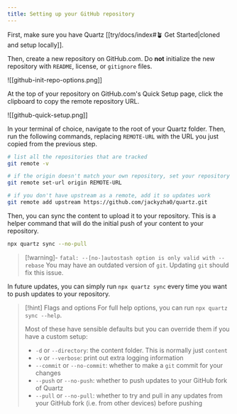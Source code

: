 ```yaml
---
title: Setting up your GitHub repository
---
```


First, make sure you have Quartz [[try/docs/index#🪴 Get Started|cloned and setup locally]].

Then, create a new repository on GitHub.com. Do **not** initialize the new repository with `README`, license, or `gitignore` files.

![[github-init-repo-options.png]]

At the top of your repository on GitHub.com's Quick Setup page, click the clipboard to copy the remote repository URL.

![[github-quick-setup.png]]

In your terminal of choice, navigate to the root of your Quartz folder. Then, run the following commands, replacing `REMOTE-URL` with the URL you just copied from the previous step.

```bash
# list all the repositories that are tracked
git remote -v

# if the origin doesn't match your own repository, set your repository as the origin
git remote set-url origin REMOTE-URL

# if you don't have upstream as a remote, add it so updates work
git remote add upstream https://github.com/jackyzha0/quartz.git
```

Then, you can sync the content to upload it to your repository. This is a helper command that will do the initial push of your content to your repository.

```bash
npx quartz sync --no-pull
```

> [!warning]- `fatal: --[no-]autostash option is only valid with --rebase`
> You may have an outdated version of `git`. Updating `git` should fix this issue.

In future updates, you can simply run `npx quartz sync` every time you want to push updates to your repository.

> [!hint] Flags and options
> For full help options, you can run `npx quartz sync --help`.
>
> Most of these have sensible defaults but you can override them if you have a custom setup:
>
> - `-d` or `--directory`: the content folder. This is normally just `content`
> - `-v` or `--verbose`: print out extra logging information
> - `--commit` or `--no-commit`: whether to make a `git` commit for your changes
> - `--push` or `--no-push`: whether to push updates to your GitHub fork of Quartz
> - `--pull` or `--no-pull`: whether to try and pull in any updates from your GitHub fork (i.e. from other devices) before pushing
